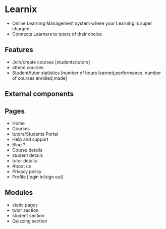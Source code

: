 # Learnix 
- Online Learning Management system where your Learning is super charged. 
- Connects Learners to tutors of their choice

## Features
   - Join/create courses [students/tutors]
   - attend courses
   - Student/tutor statistics [number of hours learned,performance, number of courses enrolled,made]
## External components

## Pages
  - Home
  - Courses
  - tutors/Students Portal
  - Help and support
  - Blog ?
  - Course details
  - student details
  - tutor details
  - About us
  - Privacy policy
  - Profile [login in/sign out]


## Modules
  - static pages
  - tutor section
  - student section
  - Quizzing section